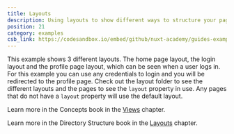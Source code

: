 ```yaml
---
title: Layouts
description: Using layouts to show different ways to structure your page
position: 21
category: examples
csb_link: https://codesandbox.io/embed/github/nuxt-academy/guides-examples/tree/master/04_directory_structure/07_layouts
---
```


This example shows 3 different layouts. The home page layout, the login layout and the profile page layout, which can be seen when a user logs in. For this example you can use any credentials to login and you will be redirected to the profile page. Check out the layout folder to see the different layouts and the pages to see the `layout` property in use. Any pages that do not have a `layout` property will use the default layout.

<base-alert type="next">

Learn more in the Concepts book in the [Views](/guides/concepts/views) chapter.

</base-alert>

<base-alert type="next">

Learn more in the Directory Structure book in the [Layouts](/guides/directory-structure/layouts) chapter.

</base-alert>

<code-sandbox :src="csb_link"></code-sandbox>
